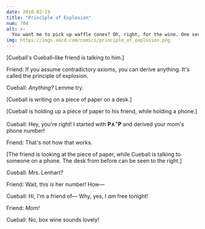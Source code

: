 ```yaml
---
date: 2010-02-19
title: "Principle of Explosion"
num: 704
alt: >-
  You want me to pick up waffle cones? Oh, right, for the wine. One sec, let me just derive your son's credit card number and I'll be on my way.
img: https://imgs.xkcd.com/comics/principle_of_explosion.png
---
```

[Cueball's Cueball-like friend is talking to him.]

Friend: If you assume contradictory axioms, you can derive anything. It's called the principle of explosion.

Cueball: *Anything?* Lemme try.

[Cueball is writing on a piece of paper on a desk.]

[Cueball is holding up a piece of paper to his friend, while holding a phone.]

Cueball: Hey, you're right! I started with **P∧<sup>¬</sup>P** and derived your mom's phone number!

Friend: That's not how that works.

[The friend is looking at the piece of paper, while Cueball is talking to someone on a phone. The desk from before can be seen to the right.]

Cueball: Mrs. Lenhart?

Friend: Wait, this *is* her number! How—

Cueball: Hi, I'm a friend of— Why, yes, I *am* free tonight!

Friend: *Mom!*

Cueball: No, box wine sounds lovely!